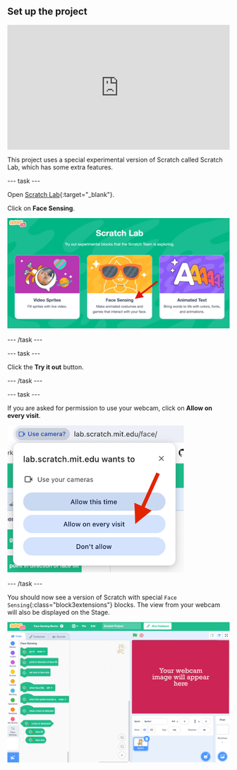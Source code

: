 ## Set up the project

<html>
  <div style="position: relative; overflow: hidden; padding-top: 56.25%;">
    <iframe style="position: absolute; top: 0; left: 0; right: 0; width: 100%; height: 100%; border: none;" src="https://www.youtube.com/embed/tycTsUdbffc?rel=0&cc_load_policy=1" allowfullscreen allow="accelerometer; autoplay; clipboard-write; encrypted-media; gyroscope; picture-in-picture; web-share"></iframe>
  </div>
</html>


This project uses a special experimental version of Scratch called Scratch Lab, which has some extra features.

--- task ---

Open [Scratch Lab](https://lab.scratch.mit.edu/){:target="_blank"}. 

Click on **Face Sensing**.

![The Scratch Lab website with an arrow pointing to 'Face Sensing'.](images/facial-recognition.png)

--- /task ---

--- task ---

Click the **Try it out** button.

--- /task ---

--- task ---

If you are asked for permission to use your webcam, click on **Allow on every visit**.

![A pop-up asking for permission to use the webcam, with an arrow pointing to 'Allow on every visit'.](images/allow-webcam.png)

--- /task ---

You should now see a version of Scratch with special `Face Sensing`{:class="block3extensions"} blocks. The view from your webcam will also be displayed on the Stage.

![A version of the Scratch software with green 'Face Sensing' blocks.](images/scratch-special.png)